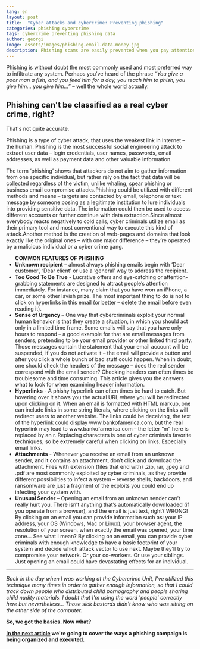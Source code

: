 ```yaml
---
lang: en
layout: post
title:  "Cyber attacks and cybercrime: Preventing phishing"
categories: phishing cybercrime
tags: cybercrime preventing phishing data
author: georgi
image: assets/images/phishing-email-data-money.jpg
description: Phishing scams are easily prevented when you pay attention to the small details of an email. Use Email Protector to mitigate this kind of attack. 
---
```


Phishing is without doubt the most commonly used and most preferred way to infiltrate any system. Perhaps you’ve heard of the phrase <i>“You give a poor man a fish, and you feed him for a day, you teach him to phish, you give him… you give him…”</i> – well the whole world actually. 

<h2 itemprop="articleSection" class="h2-heading">Phishing can't be classified as a real cyber crime, right?</h2>  
<p></p>
That's not quite accurate.

Phishing is a type of cyber attack, that uses the weakest link in Internet – the human. Phishing is the most successful social engineering attack to extract user data – login credentials, user names, passwords, email addresses, as well as payment data and other valuable information. 

<span itemprop="articleBody">
The term ‘phishing’ shows that attackers do not aim to gather information from one specific individual, but rather rely on the fact that data will be collected regardless of the victim, unlike whaling, spear phishing or business email compromise attacks.Phishing could be utilized with different methods and means – targets are contacted by email, telephone or text message by someone posing as a legitimate institution to lure individuals into providing sensitive data. The information could then be used to access different accounts or further continue with data extraction.Since almost everybody reacts negatively to cold calls, cyber criminals utilize email as their primary tool and most conventional way to execute this kind of attack.Another method is the creation of web-pages and domains that look exactly like the original ones – with one major difference – they’re operated by a malicious individual or a cyber crime gang.  

<ul><b>COMMON FEATURES OF PHISHING</b>
<li><b>Unknown recipient</b> – almost always phishing emails begin with ‘Dear customer’, ‘Dear client’ or use a ‘general’ way to address the recipient.</li>
<li><b>Too Good To Be True</b> - Lucrative offers and eye-catching or attention-grabbing statements are designed to attract people’s attention immediately. For instance, many claim that you have won an iPhone, a car, or some other lavish prize. The most important thing to do is not to click on hyperlinks in this email (or better – delete the email before even reading it).</li>
<li><b>Sense of Urgency</b> – One way that cybercriminals exploit your normal human behavior is that they create a situation, in which you should act only in a limited time frame. Some emails will say that you have only hours to respond – a good example for that are email messages from senders, pretending to be your email provider or other linked third party. Those messages contain the statement that your email account will be suspended, if you do not activate it – the email will provide a button and after you click a whole bunch of bad stuff could happen. When in doubt, one should check the headers of the message – does the real sender correspond with the email sender? Checking headers can often times be troublesome and time consuming. This article gives you the answers what to look for when examining header information.</li>
<li><b>Hyperlinks</b> - A phishy hyperlink can often times be hard to catch. But hovering over it shows you the actual URL where you will be redirected upon clicking on it. When an email is formatted with HTML markup, one can include links in some string literals, where clicking on the links will redirect users to another website. 
The links could be deceiving, the text of the hyperlink could display www.bankofamerica.com, but the real hyperlink may lead to www.bankofarnerica.com – the letter “m” here is replaced by an r. Replacing characters is one of cyber criminals favorite techniques, so be extremely careful when clicking on links. Especially email links.</li>
<li><b>Attachments</b> -  Whenever you receive an email from an unknown sender, and it contains an attachment, don’t click and download the attachment. Files with extension (files that end with) .zip, rar, .jpeg and .pdf are most commonly exploited by cyber criminals, as they provide different possibilities to infect a system – reverse shells, backdoors, and ransomware are just a fragment of the exploits you could end up infecting your system with.</li>
<li><b>Unusual Sender</b> – Opening an email from an unknown sender can’t really hurt you. There isn’t anything that’s automatically downloaded (if you operate from a browser), and the email is just text, right? WRONG! By clicking on an email you can provide information such as: your IP address, your OS (Windows, Mac or Linux), your browser agent, the resolution of your screen, when exactly the email was opened, your time zone… See what I mean? By clicking on an email, you can provide cyber criminals with enough knowledge to have a basic footprint of your system and decide which attack vector to use next. Maybe they’ll try to compromise your network. Or your co-workers. Or use your siblings. Just opening an email could have devastating effects for an individual.</li>
</ul>
<hr>
<i>Back in the day when I was working at the Cybercrime Unit, I’ve utilized this technique many times in order to gather enough information, so that I could track down people who distributed child pornography and people sharing child nudity materials. I doubt that I'm using the word 'people' correctly here but nevertheless... Those sick bastards didn’t know who was sitting on the other side of the computer.</i>

<b>So, we got the basics. Now what?<b>

<a title="Everything you should know about phishing campaigns" target="_blank" href="https://onlinecorpus.com/2019/04/23/everything-you-should-know-phishing-campaigns/">In the next article</a> we're going to cover the ways a phishing campaign is being organized and executed.  